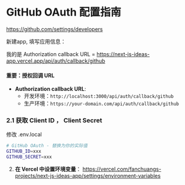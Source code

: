 # GitHub OAuth 配置指南


https://github.com/settings/developers

新建app,  填写应用信息：


我的是
Authorization callback URL =
https://next-js-ideas-app.vercel.app/api/auth/callback/github
 
#### 重要：授权回调 URL
- **Authorization callback URL**:
  - 开发环境：`http://localhost:3000/api/auth/callback/github`
  - 生产环境：`https://your-domain.com/api/auth/callback/github`


### 2.1 获取 Client ID ， Client Secret
修改  .env.local

```bash
# GitHub OAuth - 替换为你的实际值
GITHUB_ID=xxx
GITHUB_SECRET=xxx
``` 

2. **在 Vercel 中设置环境变量**：
https://vercel.com/fanchuangs-projects/next-js-ideas-app/settings/environment-variables



